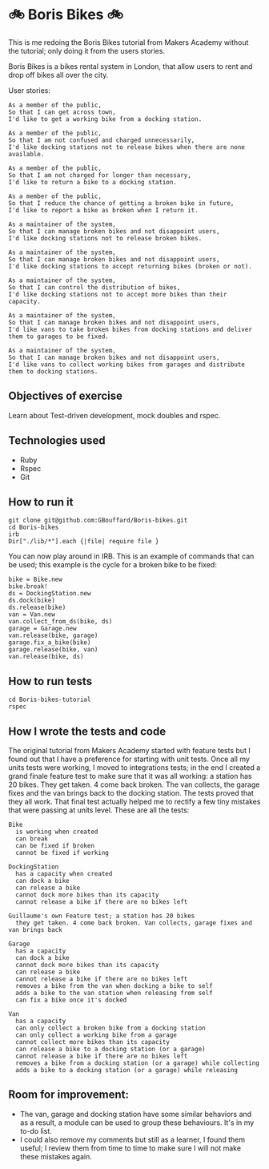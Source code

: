 :bike: Boris Bikes :bike:
===========
This is me redoing the Boris Bikes tutorial from Makers Academy without the tutorial; only doing it from the users stories.

Boris Bikes is a bikes rental system in London, that allow users to rent and drop off bikes all over the city.

User stories:
```
As a member of the public,
So that I can get across town,
I'd like to get a working bike from a docking station.

As a member of the public,
So that I am not confused and charged unnecessarily,
I'd like docking stations not to release bikes when there are none available.

As a member of the public,
So that I am not charged for longer than necessary,
I'd like to return a bike to a docking station.

As a member of the public,
So that I reduce the chance of getting a broken bike in future,
I'd like to report a bike as broken when I return it.

As a maintainer of the system,
So that I can manage broken bikes and not disappoint users,
I'd like docking stations not to release broken bikes.

As a maintainer of the system,
So that I can manage broken bikes and not disappoint users,
I'd like docking stations to accept returning bikes (broken or not).

As a maintainer of the system,
So that I can control the distribution of bikes,
I'd like docking stations not to accept more bikes than their capacity.

As a maintainer of the system,
So that I can manage broken bikes and not disappoint users,
I'd like vans to take broken bikes from docking stations and deliver them to garages to be fixed.

As a maintainer of the system,
So that I can manage broken bikes and not disappoint users,
I'd like vans to collect working bikes from garages and distribute them to docking stations.
```

Objectives of exercise
----
Learn about Test-driven development, mock doubles and rspec.

Technologies used
----
- Ruby
- Rspec
- Git

How to run it
----
```
git clone git@github.com:GBouffard/Boris-bikes.git
cd Boris-bikes
irb
Dir["./lib/*"].each {|file| require file }
```
You can now play around in IRB. This is an example of commands that can be used; this example is the cycle for a broken bike to be fixed:
```
bike = Bike.new
bike.break!
ds = DockingStation.new
ds.dock(bike)
ds.release(bike)
van = Van.new
van.collect_from_ds(bike, ds)
garage = Garage.new
van.release(bike, garage)
garage.fix_a_bike(bike)
garage.release(bike, van)
van.release(bike, ds)
```

How to run tests
----
```
cd Boris-bikes-tutorial
rspec
```

How I wrote the tests and code
----
The original tutorial from Makers Academy started with feature tests but I found out that I have a preference for starting with unit tests. Once all my units tests were working, I moved to integrations tests; in the end I created a grand finale feature test to make sure that it was all working: a station has 20 bikes. They get taken. 4 come back broken. The van collects, the garage fixes and the van brings back to the docking station. The tests proved that they all work. That final test actually helped me to rectify a few tiny mistakes that were passing at units level. These are all the tests:
```
Bike
  is working when created
  can break
  can be fixed if broken
  cannot be fixed if working

DockingStation
  has a capacity when created
  can dock a bike
  can release a bike
  cannot dock more bikes than its capacity
  cannot release a bike if there are no bikes left

Guillaume's own Feature test; a station has 20 bikes
  they get taken. 4 come back broken. Van collects, garage fixes and van brings back

Garage
  has a capacity
  can dock a bike
  cannot dock more bikes than its capacity
  can release a bike
  cannot release a bike if there are no bikes left
  removes a bike from the van when docking a bike to self
  adds a bike to the van station when releasing from self
  can fix a bike once it's docked

Van
  has a capacity
  can only collect a broken bike from a docking station
  can only collect a working bike from a garage
  cannot collect more bikes than its capacity
  can release a bike to a docking station (or a garage)
  cannot release a bike if there are no bikes left
  removes a bike from a docking station (or a garage) while collecting
  adds a bike to a docking station (or a garage) while releasing
```

Room for improvement:
----

- The van, garage and docking station have some similar behaviors and as a result, a module can be used to group these behaviours. It's in my to-do list.
- I could also remove my comments but still as a learner, I found them useful; I review them from time to time to make sure I will not make these mistakes again.